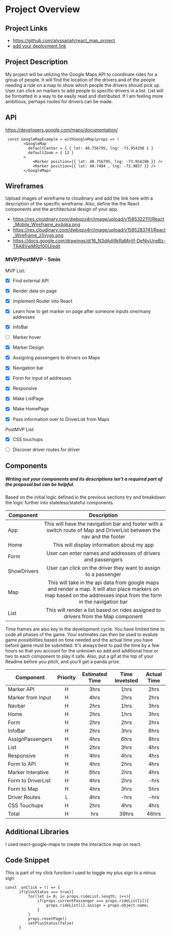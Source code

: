 # Project Overview

## Project Links

- https://github.com/alyssariah/react_map_project
- [add your deployment link]()

## Project Description

My project will be utilizing the Google Maps API to coordinate rides for a group of people. It will find the location of the drivers and of the people needing a ride on a map to show which people the drivers should pick up. User can click on markers to add people to specific drivers in a list. List will be formatted in a way to be easily read and distributed. If I am feeling more ambitious, perhaps routes for drivers can be made.

## API

https://developers.google.com/maps/documentation/





```
 const GoogleMapExample = withGoogleMap(props => (
        <GoogleMap
          defaultCenter = { { lat: 40.756795, lng: -73.954298 } }
          defaultZoom = { 13 }
        >
            <Marker position={{ lat: 40.756795, lng: -73.954298 }} />
            <Marker position={{ lat: 40.7484 , lng: -73.9857 }} />
        </GoogleMap>
```


## Wireframes

Upload images of wireframe to cloudinary and add the link here with a description of the specific wireframe. Also, define the the React components and the architectural design of your app.

- https://res.cloudinary.com/dwbqzx4rr/image/upload/v1585322111/React_Mobile_Wireframe_ex4qka.png
- https://res.cloudinary.com/dwbqzx4rr/image/upload/v1585283741/React_Wireframe_z5vygs.png
- https://docs.google.com/drawings/d/16_N3dAdj9kRaMiriIf-DeNjyUneBz-TRA8VwM9zf00U/edit


### MVP/PostMVP - 5min

MVP List:
- [x] Find external API
- [x] Render data on page
- [x] Implement Router into React
- [x] Learn how to get marker on page after someone inputs one/many addresses
- [x] InfoBar
- [ ] Marker hover
- [x] Marker Design
- [x] Assigning passengers to drivers on Maps
- [x] Navigation bar
- [x] Form for input of addresses
- [x] Responsive
- [x] Make ListPage
- [x] Make HomePage
- [x] Pass information over to DriverList from Maps



PostMVP List:
- [x] CSS touchups
- [ ] Discover driver routes for driver


## Components
##### Writing out your components and its descriptions isn't a required part of the proposal but can be helpful.

Based on the initial logic defined in the previous sections try and breakdown the logic further into stateless/stateful components. 

| Component | Description | 
| --- | :---: |  
| App | This will have the navigation bar and footer with a switch route of Map and DriverList between the nav and the footer | 
| Home | This will display information about my app | 
| Form | User can enter names and addresses of drivers and passengers | 
| ShowDrivers | User can click on the driver they want to assign to a passenger|
| Map | This will take in the api data from google maps and render a map. It will also place markers on map based on the addresses input from the form in the navigation bar | 
| List | This will render a list based on rides assigned to drivers from the Map component | 


Time frames are also key in the development cycle.  You have limited time to code all phases of the game.  Your estimates can then be used to evalute game possibilities based on time needed and the actual time you have before game must be submitted. It's always best to pad the time by a few hours so that you account for the unknown so add and additional hour or two to each component to play it safe. Also, put a gif at the top of your Readme before you pitch, and you'll get a panda prize.

| Component | Priority | Estimated Time | Time Invetsted | Actual Time |
| --- | :---: |  :---: | :---: | :---: |
| Marker API | H | 3hrs| 1hrs | 2hrs |
| Marker from Input | H | 4hrs| 2hrs | 2hrs |
| Navbar| H | 2hrs| 1hrs | 3hrs |
| Home | H | 2hrs| 1hrs | 3hrs |
| Form | H | 2hrs| 2hrs | 2hrs |
| InfoBar | H | 2hrs| 3hrs | 6hrs |
| AssignPassengers | H | 4hrs| 6hrs | 8hrs |
| List | H | 2hrs| 3hrs | 4hrs |
| Responsive| H | 4hrs| 4hrs | 4hrs |
| Form to API | H | 4hrs| 2hrs | 4hrs |
| Marker Interative| H | 6hrs| 2hrs | 4hrs |
| Form to DriverList | H | 4hrs| 2hrs | -hrs |
| Form to Map| H | 4hrs| 3hrs | 5hrs |
| Driver Routes | L | 4hrs| -hrs | -hrs |
| CSS Touchups | H | 2hrs| 4hrs | 4hrs |
| Total | H | hrs| 39hrs | 46hrs |

## Additional Libraries 
 I used react-google-maps to create the interactice map on react.

## Code Snippet

This is part of my click function I used to toggle my plus sign to a minus sign

```
const _onClick = () => {
      if(plusStatus === true){
          for(let i= 0; i< props.rideList.length; i++){
              if(props.currentPassenger === props.rideList[i]){
                  props.rideList[i].assign = props.object.name;
              }
          } 
          props.resetPage() 
          setPlusStatus(false)
      } 
```
